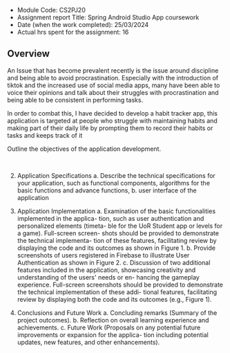 - Module Code:  CS2PJ20
- Assignment report Title:    Spring Android Studio App coursework
- Date (when the work completed): 25/03/2024
- Actual hrs spent for the assignment: 16

## Overview

An Issue that has become prevalent recently is the issue around discipline and being able to avoid procrastination. Especially with the introduction of tiktok and the increased use of social media apps, many have been able to voice their opinions and talk about their struggles with procrastination and being able to be consistent in performing tasks.

In order to combat this, I have decided to develop a habit tracker app, this application is targeted at people who struggle with maintaining habits and making part of their daily life by prompting them to record their habits or tasks and keeps track of it

Outline the objectives of the application development.

 

2. Application Specifications
   a. Describe the technical specifications for your application, such as functional
   components, algorithms for the basic functions and advance functions,
   b. user interface of the application
    

3. Application Implementation
   a. Examination of the basic functionalities implemented in the applica-
   tion, such as user authentication and personalized elements (timeta-
   ble for the UoR Student app or levels for a game). Full-screen screen-
   shots should be provided to demonstrate the technical implementa-
   tion of these features, facilitating review by displaying the code and its
   outcomes as shown in Figure 1.
   b. Provide screenshots of users registered in Firebase to illustrate User
   Authentication as shown in Figure 2.
   c. Discussion of two additional features included in the application,
   showcasing creativity and understanding of the users' needs or en-
   hancing the gameplay experience. Full-screen screenshots should be
   provided to demonstrate the technical implementation of these addi-
   tional features, facilitating review by displaying both the code and its
   outcomes (e.g., Figure 1).
    

4. Conclusions and Future Work
   a. Concluding remarks (Summary of the project outcomes).
   b. Reflection on overall learning experience and achievements.
   c. Future Work (Proposals on any potential future improvements or expansion for the applica-
   tion including potential updates, new features, and other enhancements).
